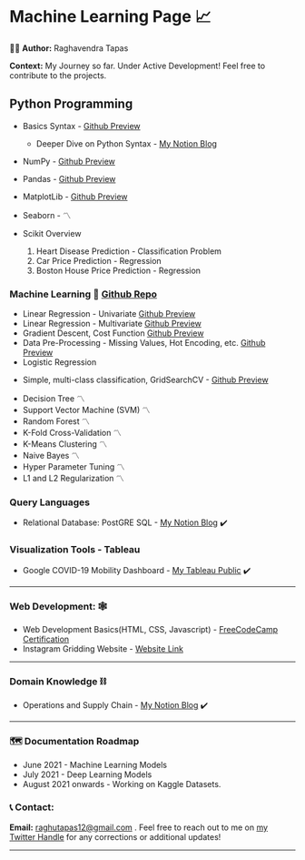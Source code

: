# Machine Learning Page :chart_with_upwards_trend:

:raising_hand_man: <b> Author:</b> Raghavendra Tapas

<b> Context:</b> My Journey so far. Under Active Development! Feel free to contribute to the projects.

## Python Programming

- Basics Syntax - [Github Preview](https://github.com/Napster8/Data-Science/blob/Napster8/raghutapas12/ml01-Python/01-python-syntax.ipynb)

  - Deeper Dive on Python Syntax - [My Notion Blog](https://www.notion.so/raghavendratapas/Python-102ff321e28741a899e72ea6c1c293f0)

- NumPy - [Github Preview](https://github.com/Napster8/Data-Science/blob/Napster8/raghutapas12/ml03-Numpy/03-numpy.ipynb)
- Pandas - [Github Preview](https://github.com/Napster8/Data-Science/blob/Napster8/raghutapas12/ml02-Pandas/02-pandas.ipynb)
- MatplotLib - [Github Preview](https://github.com/Napster8/Data-Science/blob/Napster8/raghutapas12/ml04-Matplot/04-matplot-visuals.ipynb)
- Seaborn - :part_alternation_mark:
- Scikit Overview
  1. Heart Disease Prediction - Classification Problem
  2. Car Price Prediction - Regression
  3. Boston House Price Prediction - Regression

### Machine Learning :robot: [Github Repo](https://github.com/Napster8/Data-Science)

- Linear Regression - Univariate [Github Preview](https://github.com/Napster8/Data-Science/blob/Napster8/raghutapas12/ml05-Regression/01-Linear-Regression.ipynb)
- Linear Regression - Multivariate [Github Preview](https://github.com/Napster8/Data-Science/blob/Napster8/raghutapas12/ml05-Regression/02-Multivariate-Regression.ipynb)
- Gradient Descent, Cost Function [Github Preview](https://github.com/Napster8/Data-Science/blob/Napster8/raghutapas12/ml05-Regression/03-Gradient-Descent.ipynb)
- Data Pre-Processing - Missing Values, Hot Encoding, etc. [Github Preview](https://github.com/Napster8/Data-Science/tree/Napster8/raghutapas12/ml06-preprocessing)
- Logistic Regression

* Simple, multi-class classification, GridSearchCV - [Github Preview](https://github.com/Napster8/Data-Science/blob/Napster8/raghutapas12/ml05-Regression/04-Logistic_Regression.ipynb)

- Decision Tree :part_alternation_mark:
- Support Vector Machine (SVM) :part_alternation_mark:
- Random Forest :part_alternation_mark:
- K-Fold Cross-Validation :part_alternation_mark:
- K-Means Clustering :part_alternation_mark:
- Naive Bayes :part_alternation_mark:
- Hyper Parameter Tuning :part_alternation_mark:
- L1 and L2 Regularization :part_alternation_mark:

### Query Languages

- Relational Database: PostGRE SQL - [My Notion Blog](https://www.notion.so/raghavendratapas/PostGreSQL-67e6d33f43f24a0a8050cbd55d6e0796) :heavy_check_mark:

### Visualization Tools - Tableau

- Google COVID-19 Mobility Dashboard - [My Tableau Public](https://public.tableau.com/app/profile/paheci.fico/viz/RaghavendraTapas-GoogleMobilityReport/Dashboard1) :heavy_check_mark:

---

### Web Development: :spider_web:

- Web Development Basics(HTML, CSS, Javascript) - [FreeCodeCamp Certification](https://www.freecodecamp.org/certification/raghutapas/responsive-web-design)
- Instagram Gridding Website - [Website Link](https://napster8.github.io/instagram-gridding/)

---

### Domain Knowledge :chains:

- Operations and Supply Chain - [My Notion Blog](https://www.notion.so/raghavendratapas/Operations-and-Supply-Chain-4fdc2e3d49584304ae0529425a20ee80) :heavy_check_mark:

---

### :world_map: Documentation Roadmap

- June 2021 - Machine Learning Models
- July 2021 - Deep Learning Models
- August 2021 onwards - Working on Kaggle Datasets.

### :telephone_receiver: Contact:

<b>Email:</b> raghutapas12@gmail.com .
Feel free to reach out to me on [my Twitter Handle](https://twitter.com/raghutapas12) for any corrections or additional updates!

---
